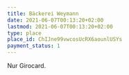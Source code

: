 ```yaml
---
title: Bäckerei Weymann
date: 2021-06-07T00:13:20+02:00
lastmod: 2021-06-07T00:13:20+02:00
type: place
place_id: ChIJne99vwcosUcRX6aounlUSYs
payment_status: 1
---
```


Nur Girocard.
